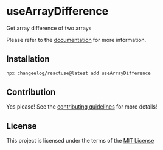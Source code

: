 # useArrayDifference

Get array difference of two arrays

Please refer to the [documentation](#) for more information.

## Installation

```bash
npx changeelog/reactuse@latest add useArrayDifference
```

## Contribution

Yes please! See the [contributing guidelines](/CONTRIBUTING.md) for more details!

## License

This project is licensed under the terms of the [MIT License](/LICENSE)
